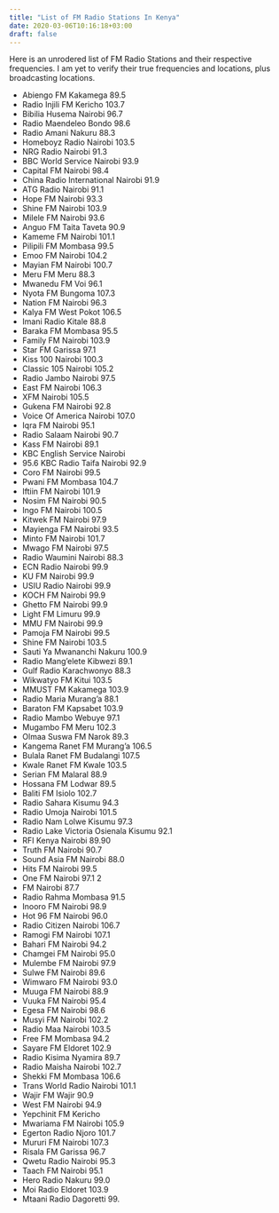 ```yaml
---
title: "List of FM Radio Stations In Kenya"
date: 2020-03-06T10:16:18+03:00
draft: false
---
```


Here is an unrodered list of FM Radio Stations and their respective frequencies. I am yet to
verify their true frequencies and locations, plus broadcasting locations.

* Abiengo FM Kakamega 89.5 
* Radio Injili FM Kericho 103.7 
* Bibilia Husema Nairobi 96.7 
* Radio Maendeleo Bondo 98.6 
* Radio Amani Nakuru 88.3 
* Homeboyz Radio Nairobi 103.5 
* NRG Radio Nairobi 91.3 
* BBC World Service Nairobi 93.9 
* Capital FM Nairobi 98.4 
* China Radio International Nairobi 91.9 
* ATG Radio Nairobi 91.1 
* Hope FM Nairobi 93.3 
* Shine FM Nairobi 103.9 
* Milele FM Nairobi 93.6 
* Anguo FM Taita Taveta 90.9 
* Kameme FM Nairobi 101.1 
* Pilipili FM Mombasa 99.5 
* Emoo FM Nairobi 104.2 
* Mayian FM Nairobi 100.7 
* Meru FM Meru 88.3 
* Mwanedu FM Voi 96.1 
* Nyota FM Bungoma 107.3 
* Nation FM Nairobi 96.3 
* Kalya FM West Pokot 106.5 
* Imani Radio Kitale 88.8 
* Baraka FM Mombasa 95.5 
* Family FM Nairobi 103.9 
* Star FM Garissa 97.1 
* Kiss 100 Nairobi 100.3 
* Classic 105 Nairobi 105.2 
* Radio Jambo Nairobi 97.5 
* East FM Nairobi 106.3 
* XFM Nairobi 105.5 
* Gukena FM Nairobi 92.8
* Voice Of America Nairobi 107.0 
* Iqra FM Nairobi 95.1 
* Radio Salaam Nairobi 90.7 
* Kass FM Nairobi 89.1 
* KBC English Service Nairobi 
* 95.6 KBC Radio Taifa Nairobi 92.9 
* Coro FM Nairobi 99.5 
* Pwani FM Mombasa 104.7 
* Iftiin FM Nairobi 101.9 
* Nosim FM Nairobi 90.5 
* Ingo FM Nairobi 100.5 
* Kitwek FM Nairobi 97.9 
* Mayienga FM Nairobi 93.5 
* Minto FM Nairobi 101.7 
* Mwago FM Nairobi 97.5 
* Radio Waumini Nairobi 88.3 
* ECN Radio Nairobi 99.9 
* KU FM Nairobi 99.9 
* USIU Radio Nairobi 99.9 
* KOCH FM Nairobi 99.9 
* Ghetto FM Nairobi 99.9 
* Light FM Limuru 99.9 
* MMU FM Nairobi 99.9 
* Pamoja FM Nairobi 99.5 
* Shine FM Nairobi 103.5 
* Sauti Ya Mwananchi Nakuru 100.9 
* Radio Mang’elete Kibwezi 89.1 
* Gulf Radio Karachwonyo 88.3 
* Wikwatyo FM Kitui 103.5 
* MMUST FM Kakamega 103.9 
* Radio Maria Murang’a 88.1 
* Baraton FM Kapsabet 103.9 
* Radio Mambo Webuye 97.1 
* Mugambo FM Meru 102.3 
* Olmaa Suswa FM Narok 89.3 
* Kangema Ranet FM Murang’a 106.5 
* Bulala Ranet FM Budalangi 107.5 
* Kwale Ranet FM Kwale 103.5 
* Serian FM Malaral 88.9 
* Hossana FM Lodwar 89.5 
* Baliti FM Isiolo 102.7 
* Radio Sahara Kisumu 94.3 
* Radio Umoja Nairobi 101.5 
* Radio Nam Lolwe Kisumu 97.3 
* Radio Lake Victoria Osienala Kisumu 92.1 
* RFI Kenya Nairobi 89.90 
* Truth FM Nairobi 90.7 
* Sound Asia FM Nairobi 88.0 
* Hits FM Nairobi 99.5 
* One FM Nairobi 97.1 2 
* FM Nairobi 87.7 
* Radio Rahma Mombasa 91.5 
* Inooro FM Nairobi 98.9 
* Hot 96 FM Nairobi 96.0 
* Radio Citizen Nairobi 106.7 
* Ramogi FM Nairobi 107.1 
* Bahari FM Nairobi 94.2 
* Chamgei FM Nairobi 95.0 
* Mulembe FM Nairobi 97.9 
* Sulwe FM Nairobi 89.6 
* Wimwaro FM Nairobi 93.0 
* Muuga FM Nairobi 88.9 
* Vuuka FM Nairobi 95.4 
* Egesa FM Nairobi 98.6 
* Musyi FM Nairobi 102.2 
* Radio Maa Nairobi 103.5 
* Free FM Mombasa 94.2 
* Sayare FM Eldoret 102.9 
* Radio Kisima Nyamira 89.7 
* Radio Maisha Nairobi 102.7 
* Shekki FM Mombasa 106.6 
* Trans World Radio Nairobi 101.1 
* Wajir FM Wajir 90.9 
* West FM Nairobi 94.9 
* Yepchinit FM Kericho 
* Mwariama FM Nairobi 105.9 
* Egerton Radio Njoro 101.7 
* Mururi FM Nairobi 107.3 
* Risala FM Garissa 96.7 
* Qwetu Radio Nairobi 95.3 
* Taach FM Nairobi 95.1 
* Hero Radio Nakuru 99.0 
* Moi Radio Eldoret 103.9 
* Mtaani Radio Dagoretti 99.

